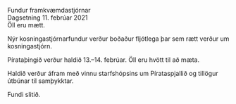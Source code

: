 Fundur framkvæmdastjórnar  
Dagsetning 11. febrúar 2021  
Öll eru mætt.

Nýr kosningastjórnarfundur verður boðaður fljótlega þar sem rætt verður um kosningastjórn.

Pírataþingið verður haldið 13.–14. febrúar. Öll eru hvött til að mæta.

Haldið verður áfram með vinnu starfshópsins um Pírataspjallið og tillögur útbúnar til samþykktar.

Fundi slitið.